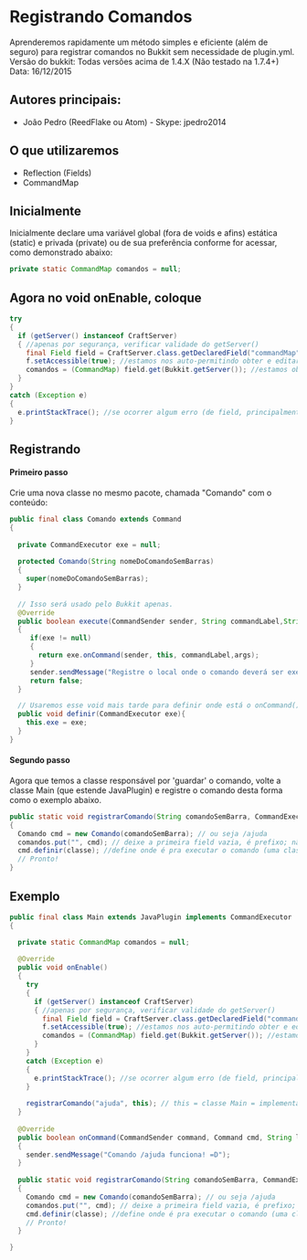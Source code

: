 # Registrando Comandos
  Aprenderemos rapidamente um método simples e eficiente (além de seguro) para registrar comandos no Bukkit sem necessidade de plugin.yml. 
  Versão do bukkit: Todas versões acima de 1.4.X (Não testado na 1.7.4+)
  Data: 16/12/2015

## Autores principais:
* João Pedro (ReedFlake ou Atom) - Skype: jpedro2014

## O que utilizaremos
* Reflection (Fields)
* CommandMap

## Inicialmente 
Inicialmente declare uma variável global (fora de voids e afins) estática (static) e privada (private) ou de sua preferência conforme for acessar, como demonstrado abaixo:
```java
private static CommandMap comandos = null;
```
## Agora no void onEnable, coloque
```java
try
{
  if (getServer() instanceof CraftServer)
  { //apenas por segurança, verificar validade do getServer()
    final Field field = CraftServer.class.getDeclaredField("commandMap"); // estamos invadindo a classe do Bukkit, e pegando o commandMap, onde é salvo os comandos registrados por plugin.yml.
    f.setAccessible(true); //estamos nos auto-permitindo obter e editar essa variável da classe deles.
    comandos = (CommandMap) field.get(Bukkit.getServer()); //estamos obtendo a variável para usarmos no futuro; note que agora nossa variável 'comandos' não será mais nula.
  }
}
catch (Exception e)
{
  e.printStackTrace(); //se ocorrer algum erro (de field, principalmente) tratar aqui
}
```
## Registrando
#### Primeiro passo
Crie uma nova classe no mesmo pacote, chamada "Comando" com o conteúdo:
```java
public final class Comando extends Command
{
       
  private CommandExecutor exe = null;
 
  protected Comando(String nomeDoComandoSemBarras)
  {
    super(nomeDoComandoSemBarras);
  }
 
  // Isso será usado pelo Bukkit apenas.
  @Override
  public boolean execute(CommandSender sender, String commandLabel,String[] args)
  {
     if(exe != null)
     {
       return exe.onCommand(sender, this, commandLabel,args);
     }
     sender.sendMessage("Registre o local onde o comando deverá ser executado usando comando.definir(commandexecutor)");
     return false;
  }

  // Usaremos esse void mais tarde para definir onde está o onCommand() que será usado para tratar o novo comando.
  public void definir(CommandExecutor exe){
    this.exe = exe;
  }
}
```
#### Segundo passo
Agora que temos a classe responsável por 'guardar' o comando, volte a classe Main (que estende JavaPlugin) e registre o comando desta forma como o exemplo abaixo.
```java
public static void registrarComando(String comandoSemBarra, CommandExecutor classe)
{
  Comando cmd = new Comando(comandoSemBarra); // ou seja /ajuda
  comandos.put("", cmd); // deixe a primeira field vazia, é prefixo; não use se não souber o que faz.
  cmd.definir(classe); //define onde é pra executar o comando (uma classe que implemente CommandExecutor) e tenha o onCommand().
  // Pronto!
}
```

## Exemplo
```java
public final class Main extends JavaPlugin implements CommandExecutor
{

  private static CommandMap comandos = null;
  
  @Override
  public void onEnable()
  {
    try
    {
      if (getServer() instanceof CraftServer)
      { //apenas por segurança, verificar validade do getServer()
        final Field field = CraftServer.class.getDeclaredField("commandMap"); // estamos invadindo a classe do Bukkit, e pegando o commandMap, onde é salvo os comandos registrados por plugin.yml.
        f.setAccessible(true); //estamos nos auto-permitindo obter e editar essa variável da classe deles.
        comandos = (CommandMap) field.get(Bukkit.getServer()); //estamos obtendo a variável para usarmos no futuro; note que agora nossa variável 'comandos' não será mais nula.
      }
    }
    catch (Exception e)
    {
      e.printStackTrace(); //se ocorrer algum erro (de field, principalmente) tratar aqui
    }
    
    registrarComando("ajuda", this); // this = classe Main = implementa CommandExecutor e tem onCommand().
  }
  
  @Override
  public boolean onCommand(CommandSender command, Command cmd, String label, String[] args)
  {
    sender.sendMessage("Comando /ajuda funciona! =D");
  }
  
  public static void registrarComando(String comandoSemBarra, CommandExecutor classe)
  {
    Comando cmd = new Comando(comandoSemBarra); // ou seja /ajuda
    comandos.put("", cmd); // deixe a primeira field vazia, é prefixo; não use se não souber o que faz.
    cmd.definir(classe); //define onde é pra executar o comando (uma classe que implemente CommandExecutor) e tenha o onCommand().
    // Pronto!
  }

}
```
